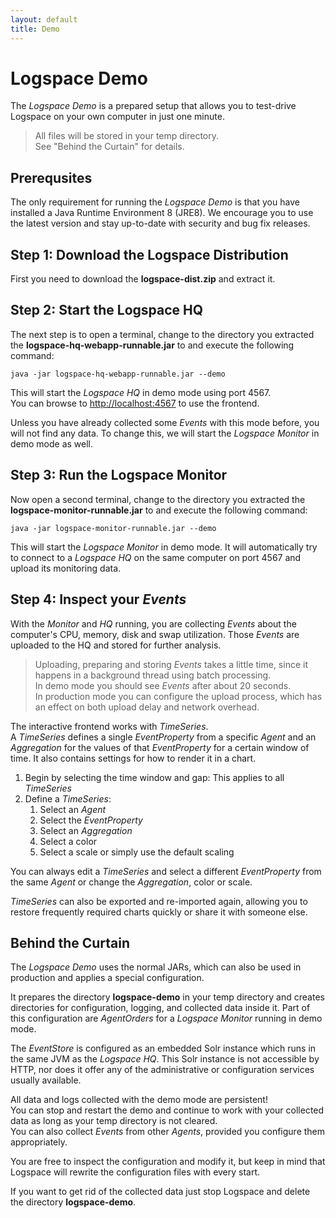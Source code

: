 ```yaml
---
layout: default
title: Demo
---
```



# Logspace Demo
The *Logspace Demo* is a prepared setup that allows you to test-drive Logspace on your own computer in just one minute.

>All files will be stored in your temp directory.<br/>
See "Behind the Curtain" for details.

## Prerequsites
The only requirement for running the *Logspace Demo* is that you have installed a Java Runtime Environment 8 (JRE8).
We encourage you to use the latest version and stay up-to-date with security and bug fix releases.

## Step 1: Download the Logspace Distribution
First you need to download the **logspace-dist.zip** and extract it.

## Step 2: Start the Logspace HQ
The next step is to open a terminal, change to the directory you extracted the **logspace-hq-webapp-runnable.jar** to and execute the following command:

````
java -jar logspace-hq-webapp-runnable.jar --demo
````

This will start the *Logspace HQ* in demo mode using port 4567.<br/>
You can browse to [http://localhost:4567](http://localhost:4567) to use the frontend.

Unless you have already collected some *Events* with this mode before, you will not find any data.
To change this, we will start the *Logspace Monitor* in demo mode as well.


## Step 3: Run the Logspace Monitor
Now open a second terminal, change to the directory you extracted the **logspace-monitor-runnable.jar** to and execute the following command:

````
java -jar logspace-monitor-runnable.jar --demo
````

This will start the *Logspace Monitor* in demo mode.
It will automatically try to connect to a *Logspace HQ* on the same computer on port 4567 and upload its monitoring data.


## Step 4: Inspect your *Events*
With the *Monitor* and *HQ* running, you are collecting *Events* about the computer's CPU, memory, disk and swap utilization. Those *Events* are uploaded to the HQ and stored for further analysis.

>Uploading, preparing and storing *Events* takes a little time, since it happens in a background thread using batch processing.<br/>
In demo mode you should see *Events* after about 20 seconds.<br/>
In production mode you can configure the upload process, which has an effect on both upload delay and network overhead.

The interactive frontend works with *TimeSeries*.<br/>
A *TimeSeries* defines a single *EventProperty* from a specific *Agent* and an *Aggregation* for the values of that *EventProperty* for a certain window of time. It also contains settings for how to render it in a chart.

1. Begin by selecting the time window and gap: This applies to all *TimeSeries*
2. Define a *TimeSeries*:
	1. Select an *Agent*
	2. Select the *EventProperty*
	3. Select an *Aggregation*
	4. Select a color
	5. Select a scale or simply use the default scaling

You can always edit a *TimeSeries* and select a different *EventProperty* from the same *Agent* or change the *Aggregation*, color or scale.

*TimeSeries* can also be exported and re-imported again, allowing you to restore frequently required charts quickly or share it with someone else.

## Behind the Curtain

The *Logspace Demo* uses the normal JARs, which can also be used in production and applies a special configuration.

It prepares the directory **logspace-demo** in your temp directory and creates directories for configuration, logging, and collected data inside it. Part of this configuration are *AgentOrders* for a *Logspace Monitor* running in demo mode.

The *EventStore* is configured as an embedded Solr instance which runs in the same JVM as the *Logspace HQ*. This Solr instance is not accessible by HTTP, nor does it offer any of the administrative or configuration services usually available.

All data and logs collected with the demo mode are persistent!<br/>
You can stop and restart the demo and continue to work with your collected data as long as your temp directory is not cleared.<br/>
You can also collect *Events* from other *Agents*, provided you configure them appropriately.

You are free to inspect the configuration and modify it, but keep in mind that Logspace will rewrite the configuration files with every start.<br/>

If you want to get rid of the collected data just stop Logspace and delete the directory **logspace-demo**.
